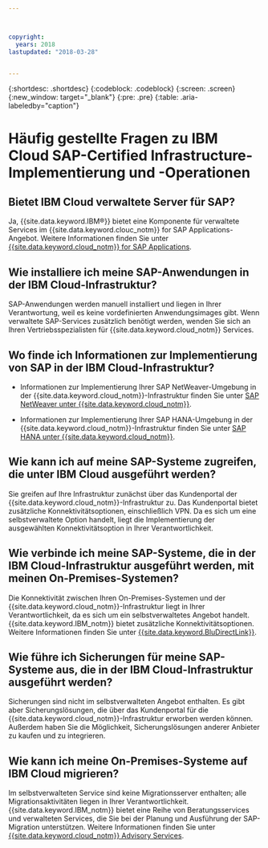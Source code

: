 ```yaml
---



copyright:
  years: 2018
lastupdated: "2018-03-28"


---
```


{:shortdesc: .shortdesc}
{:codeblock: .codeblock}
{:screen: .screen}
{:new_window: target="_blank"}
{:pre: .pre}
{:table: .aria-labeledby="caption"}

# Häufig gestellte Fragen zu IBM Cloud SAP-Certified Infrastructure-Implementierung und -Operationen

## Bietet IBM Cloud verwaltete Server für SAP?

Ja, {{site.data.keyword.IBM&reg;}} bietet eine Komponente für verwaltete Services im {{site.data.keyword.clouc_notm}} for SAP Applications-Angebot. Weitere Informationen finden Sie unter [{{site.data.keyword.cloud_notm}} for SAP Applications](https://www.ibm.com/cloud/sap/managed).

## Wie installiere ich meine SAP-Anwendungen in der IBM Cloud-Infrastruktur?

SAP-Anwendungen werden manuell installiert und liegen in Ihrer Verantwortung, weil es keine vordefinierten Anwendungsimages gibt. Wenn verwaltete SAP-Services zusätzlich benötigt werden, wenden Sie sich an Ihren Vertriebsspezialisten für {{site.data.keyword.cloud_notm}} Services.

## Wo finde ich Informationen zur Implementierung von SAP in der IBM Cloud-Infrastruktur?

  * Informationen zur Implementierung Ihrer SAP NetWeaver-Umgebung in der {{site.data.keyword.cloud_notm}}-Infrastruktur finden Sie unter [SAP NetWeaver unter {{site.data.keyword.cloud_notm}}](https://console.bluemix.net/docs/infrastructure/sap-netweaver/sap-index.html#getting-started).
  
  * Informationen zur Implementierung Ihrer SAP HANA-Umgebung in der {{site.data.keyword.cloud_notm}}-Infrastruktur finden Sie unter [SAP HANA unter {{site.data.keyword.cloud_notm}}](https://console.bluemix.net/docs/infrastructure/sap-hana/hana-index.html#getting-started).
  
## Wie kann ich auf meine SAP-Systeme zugreifen, die unter IBM Cloud ausgeführt werden?

Sie greifen auf Ihre Infrastruktur zunächst über das Kundenportal der {{site.data.keyword.cloud_notm}}-Infrastruktur zu. Das Kundenportal bietet zusätzliche Konnektivitätsoptionen, einschließlich VPN. Da es sich um eine selbstverwaltete Option handelt, liegt die Implementierung der ausgewählten Konnektivitätsoption in Ihrer Verantwortlichkeit.

## Wie verbinde ich meine SAP-Systeme, die in der IBM Cloud-Infrastruktur ausgeführt werden, mit meinen On-Premises-Systemen?

Die Konnektivität zwischen Ihren On-Premises-Systemen und der {{site.data.keyword.cloud_notm}}-Infrastruktur liegt in Ihrer Verantwortlichkeit, da es sich um ein selbstverwaltetes Angebot handelt. {{site.data.keyword.IBM_notm}} bietet zusätzliche Konnektivitätsoptionen. Weitere Informationen finden Sie unter [{{site.data.keyword.BluDirectLink}}](https://www.ibm.com/cloud/direct-link).

## Wie führe ich Sicherungen für meine SAP-Systeme aus, die in der IBM Cloud-Infrastruktur ausgeführt werden?

Sicherungen sind nicht im selbstverwalteten Angebot enthalten. Es gibt aber Sicherungslösungen, die über das Kundenportal für die {{site.data.keyword.cloud_notm}}-Infrastruktur erworben werden können. Außerdem haben Sie die Möglichkeit, Sicherungslösungen anderer Anbieter zu kaufen und zu integrieren.

## Wie kann ich meine On-Premises-Systeme auf IBM Cloud migrieren?

Im selbstverwalteten Service sind keine Migrationsserver enthalten; alle Migrationsaktivitäten liegen in Ihrer Verantwortlichkeit. {{site.data.keyword.IBM_notm}} bietet eine Reihe von Beratungsservices und verwalteten Services, die Sie bei der Planung und Ausführung der SAP-Migration unterstützen. Weitere Informationen finden Sie unter [{{site.data.keyword.cloud_notm}} Advisory Services](https://ibm.com/us-en/marketplace/cloud-consulting-services).
